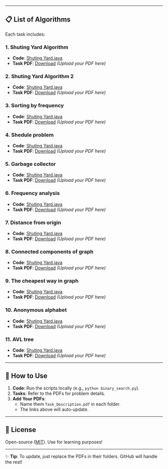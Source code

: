 
---

## 📋 **List of Algorithms**
Each task includes:  

### 1. Shuting Yard Algorithm
- **Code**: [Shuting Yard.java](./ShutingYard.java)  
- **Task PDF**: [Download](./Tasks/ShutingYard1.pdf) *(Upload your PDF here)*  

### 2. Shuting Yard Algorithm 2
- **Code**: [Shuting Yard.java](./ShutingYard2.java)  
- **Task PDF**: [Download](./Tasks/ShutingYard2.pdf) *(Upload your PDF here)*   

### 3. Sorting by frequency
- **Code**: [Shuting Yard.java](./SortByFrequency.cpp)  
- **Task PDF**: [Download](./Tasks/sortingByFrequency.pdf) *(Upload your PDF here)*
  
### 4. Shedule problem
- **Code**: [Shuting Yard.java](./Schedule.java)  
- **Task PDF**: [Download](./Tasks/shedule.pdf) *(Upload your PDF here)*  

### 5. Garbage collector
- **Code**: [Shuting Yard.java](./GarbageCollector.java)  
- **Task PDF**: [Download](./Tasks/garbageCollector.pdf) *(Upload your PDF here)*

### 6. Frequency analysis
- **Code**: [Shuting Yard.java](./FrequencyAnalysis.java)  
- **Task PDF**: [Download](./Tasks/frequencyAnalysis.pdf) *(Upload your PDF here)*

### 7. Distance from origin
- **Code**: [Shuting Yard.java](./DistanceFromOrigin.cpp)  
- **Task PDF**: [Download](./Tasks/distanceFromOrigin.pdf) *(Upload your PDF here)*

### 8. Connected components of graph
- **Code**: [Shuting Yard.java](./ConnectedComponents.java)  
- **Task PDF**: [Download](./Tasks/connectredComponents.pdf) *(Upload your PDF here)*

### 9. The cheapest way in graph
- **Code**: [Shuting Yard.java](./CheapestWay.java)  
- **Task PDF**: [Download](./Tasks/TheCheapestWat.pdf) *(Upload your PDF here)*

### 10. Anonymous alphabet
- **Code**: [Shuting Yard.java](./AnonAlphabet.java)  
- **Task PDF**: [Download](./Tasks/anonAlphabet.pdff) *(Upload your PDF here)*

### 11. AVL tree
- **Code**: [Shuting Yard.java](./Algorithms/AVLTree.java)  
- **Task PDF**: [Download](./Tasks/AVLtree.pdf) *(Upload your PDF here)* 
---

## 🚀 **How to Use**
1. **Code**: Run the scripts locally (e.g., `python binary_search.py`).  
2. **Tasks**: Refer to the PDFs for problem details.  
3. **Add Your PDFs**:  
   - Name them `Task_Description.pdf` in each folder.  
   - The links above will auto-update.  

---

## 📜 **License**
Open-source ([MIT](https://choosealicense.com/licenses/mit/)). Use for learning purposes!  

---

✨ **Tip**: To update, just replace the PDFs in their folders. GitHub will handle the rest!

